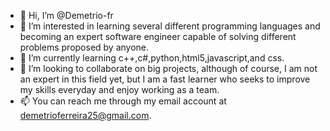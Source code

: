 - 👋 Hi, I’m @Demetrio-fr
- 👀 I’m interested in learning several different programming languages and becoming an expert software engineer capable of solving different problems proposed by anyone.
- 🌱 I’m currently learning c++,c#,python,html5,javascript,and css.
- 💞️ I’m looking to collaborate on big projects, although of course, I am not an expert in this field yet, but I am a fast learner who seeks to improve my skills everyday and enjoy working as a team.
- 📫 You can reach me through my email account at demetrioferreira25@gmail.com.

<!---
Demetrio-fr/Demetrio-fr is a ✨ special ✨ repository because its `README.md` (this file) appears on your GitHub profile.
You can click the Preview link to take a look at your changes.
--->
